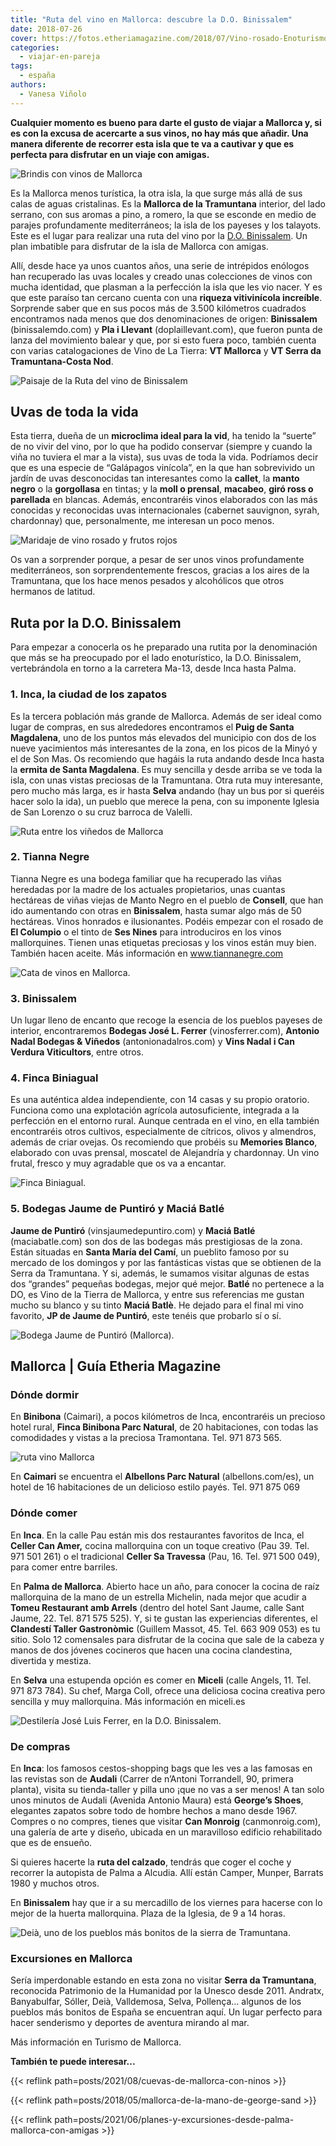 ```yaml
---
title: "Ruta del vino en Mallorca: descubre la D.O. Binissalem"
date: 2018-07-26
cover: https://fotos.etheriamagazine.com/2018/07/Vino-rosado-Enoturismo-Binissalem-Mallorca-e1553175846903.jpg
categories: 
  - viajar-en-pareja
tags: 
  - españa
authors: 
  - Vanesa Viñolo
---
```


**Cualquier momento es bueno para darte el gusto de viajar a Mallorca y, si es con la 
excusa de acercarte a sus vinos, no hay más que añadir. Una manera diferente de recorrer 
esta isla que te va a cautivar y que es perfecta para disfrutar en un viaje con 
amigas.** 

![Brindis con vinos de Mallorca](https://fotos.etheriamagazine.com/2018/07/amigas-vino-Enoturismo-Binissalem-Mallorca-Torres.jpg "© CRDO Binissalem (Mallorca)/ M.Torres")

Es la Mallorca menos turística, la otra isla, la que surge más allá de sus calas de 
aguas cristalinas. Es la **Mallorca de la Tramuntana** interior, del lado serrano, con 
sus aromas a pino, a romero, la que se esconde en medio de parajes profundamente 
mediterráneos; la isla de los payeses y los talayots. Este es el lugar para realizar una 
ruta del vino por la [D.O. Binissalem](https://binissalemdo.com/). Un plan imbatible 
para disfrutar de la isla de Mallorca con amigas. 

Allí, desde hace ya unos cuantos años, una serie de intrépidos enólogos han recuperado 
las uvas locales y creado unas colecciones de vinos con mucha identidad, que plasman a 
la perfección la isla que les vio nacer. Y es que este paraíso tan cercano cuenta con 
una **riqueza vitivinícola increíble**. Sorprende saber que en sus pocos más de 3.500 
kilómetros cuadrados encontramos nada menos que dos denominaciones de origen: 
**Binissalem** (binissalemdo.com) y **Pla i Llevant** (doplaillevant.com), que fueron 
punta de lanza del movimiento balear y que, por si esto fuera poco, también cuenta con 
varias catalogaciones de Vino de La Tierra: **VT Mallorca** y **VT Serra da 
Tramuntana-Costa Nod**. 

![Paisaje de la Ruta del vino de Binissalem](https://fotos.etheriamagazine.com/2018/07/pueblo-Enoturismo-Binissalem-Mallorca-Torres.jpg "© CRDO Binissalem (Mallorca)/ M.Torres")

## Uvas de toda la vida

Esta tierra, dueña de un **microclima ideal para la vid**, ha tenido la “suerte” de no 
vivir del vino, por lo que ha podido conservar (siempre y cuando la viña no tuviera el 
mar a la vista), sus uvas de toda la vida. Podríamos decir que es una especie de 
“Galápagos vinícola”, en la que han sobrevivido un jardín de uvas desconocidas tan 
interesantes como la **callet**, la **manto negro** o la **gorgollasa** en tintas; y la 
**moll o prensal**, **macabeo**, **giró ross o parellada** en blancas. Además, 
encontraréis vinos elaborados con las más conocidas y reconocidas uvas internacionales 
(cabernet sauvignon, syrah, chardonnay) que, personalmente, me interesan un poco menos. 

![Maridaje de vino rosado y frutos rojos](https://fotos.etheriamagazine.com/2018/07/Vino-rosado-Enoturismo-Binissalem-Mallorca.jpg "Ruta del vino de Binissalem. © CRDO Binissalem (Mallorca).")

Os van a sorprender porque, a pesar de ser unos vinos profundamente mediterráneos, son 
sorprendentemente frescos, gracias a los aires de la Tramuntana, que los hace menos 
pesados y alcohólicos que otros hermanos de latitud. 

## Ruta por la D.O. Binissalem

Para empezar a conocerla os he preparado una rutita por la denominación que más se ha 
preocupado por el lado enoturístico, la D.O. Binissalem, vertebrándola en torno a la 
carretera Ma-13, desde Inca hasta Palma. 

### 1\. Inca, la ciudad de los zapatos

Es la tercera población más grande de Mallorca. Además de ser ideal como lugar de 
compras, en sus alrededores encontramos el **Puig de Santa Magdalena**, uno de los 
puntos más elevados del municipio con dos de los nueve yacimientos más interesantes de 
la zona, en los picos de la Minyó y el de Son Mas. Os recomiendo que hagáis la ruta 
andando desde Inca hasta la **ermita de Santa Magdalena**. Es muy sencilla y desde 
arriba se ve toda la isla, con unas vistas preciosas de la Tramuntana. Otra ruta muy 
interesante, pero mucho más larga, es ir hasta **Selva** andando (hay un bus por si 
queréis hacer solo la ida), un pueblo que merece la pena, con su imponente Iglesia de 
San Lorenzo o su cruz barroca de Valelli. 

![Ruta entre los viñedos de Mallorca](https://fotos.etheriamagazine.com/2018/07/Enoturismo-Binissalem-Mallorca-caminata.jpg "© CRDO Binissalem (Mallorca).")

### 2\. Tianna Negre

Tianna Negre es una bodega familiar que ha recuperado las viñas heredadas por la madre 
de los actuales propietarios, unas cuantas hectáreas de viñas viejas de Manto Negro en 
el pueblo de **Consell**, que han ido aumentando con otras en **Binissalem**, hasta 
sumar algo más de 50 hectáreas. Vinos honrados e ilusionantes. Podéis empezar con el 
rosado de **El Columpio** o el tinto de **Ses Nines** para introduciros en los vinos 
mallorquines. Tienen unas etiquetas preciosas y los vinos están muy bien. También hacen 
aceite. Más información en www.tiannanegre.com 

![Cata de vinos en Mallorca.](https://fotos.etheriamagazine.com/2018/07/Enoturismo-Binissalem-Mallorca-cata.jpg "Cata de vinos. © CRDO Binissalem (Mallorca).")

### 3\. Binissalem

Un lugar lleno de encanto que recoge la esencia de los pueblos payeses de interior, 
encontraremos **Bodegas José L. Ferrer** (vinosferrer.com), **Antonio Nadal Bodegas & 
Viñedos** (antonionadalros.com) y **Vins Nadal i Can Verdura Viticultors**, entre otros. 

### 4\. Finca Biniagual

Es una auténtica aldea independiente, con 14 casas y su propio oratorio. Funciona como 
una explotación agrícola autosuficiente, integrada a la perfección en el entorno rural. 
Aunque centrada en el vino, en ella también encontraréis otros cultivos, especialmente 
de cítricos, olivos y almendros, además de criar ovejas. Os recomiendo que probéis su 
**Memories Blanco**, elaborado con uvas prensal, moscatel de Alejandría y chardonnay. Un 
vino frutal, fresco y muy agradable que os va a encantar. 

![Finca Biniagual.](https://fotos.etheriamagazine.com/2018/07/Finca-Benbingual.jpg "Finca Biniagual.")

### 5\. Bodegas Jaume de Puntiró y Maciá Batlé

**Jaume de Puntiró** (vinsjaumedepuntiro.com) y **Maciá Batlé** (maciabatle.com) son dos 
de las bodegas más prestigiosas de la zona. Están situadas en **Santa María del Camí**, 
un pueblito famoso por su mercado de los domingos y por las fantásticas vistas que se 
obtienen de la Serra da Tramuntana. Y si, además, le sumamos visitar algunas de estas 
dos “grandes” pequeñas bodegas, mejor qué mejor. **Batlé** no pertenece a la DO, es Vino 
de la Tierra de Mallorca, y entre sus referencias me gustan mucho su blanco y su tinto 
**Maciá Batlè**. He dejado para el final mi vino favorito, **JP de Jaume de Puntiró**, 
este tenéis que probarlo sí o sí. 

![Bodega Jaume de Puntiró (Mallorca).](https://fotos.etheriamagazine.com/2018/07/Bodega-Jaume-Puntiro-mallorca-enoturismo.jpg "© Bodega Jaume de Puntiró (Mallorca).")

## Mallorca | Guía Etheria Magazine

### Dónde dormir

En **Binibona** (Caimari), a pocos kilómetros de Inca, encontraréis un precioso hotel 
rural, **Finca Binibona Parc Natural**, de 20 habitaciones, con todas las comodidades y 
vistas a la preciosa Tramontana. Tel. 971 873 565. 

![ruta vino Mallorca](https://fotos.etheriamagazine.com/2018/07/Albellons-terraza.jpg "Terraza del hotel rural Albellons Parc Natural (Mallorca).")

En **Caimari** se encuentra el **Albellons Parc Natural** (albellons.com/es), un hotel 
de 16 habitaciones de un delicioso estilo payés. Tel. 971 875 069 

### Dónde comer

En **Inca**. En la calle Pau están mis dos restaurantes favoritos de Inca, el **Celler 
Can Amer,** cocina mallorquina con un toque creativo (Pau 39. Tel. 971 501 261) o el 
tradicional **Celler Sa Travessa** (Pau, 16. Tel. 971 500 049), para comer entre 
barriles. 

En **Palma de Mallorca**. Abierto hace un año, para conocer la cocina de raíz 
mallorquina de la mano de un estrella Michelin, nada mejor que acudir a **Tomeu 
Restaurant amb Arrels** (dentro del hotel Sant Jaume, calle Sant Jaume, 22. Tel. 871 575 
525). Y, si te gustan las experiencias diferentes, el **Clandestí Taller Gastronòmic** 
(Guillem Massot, 45. Tel. 663 909 053) es tu sitio. Solo 12 comensales para disfrutar de 
la cocina que sale de la cabeza y manos de dos jóvenes cocineros que hacen una cocina 
clandestina, divertida y mestiza. 

En **Selva** una estupenda opción es comer en **Miceli** (calle Angels, 11. Tel. 971 873 
784). Su chef, Marga Coll, ofrece una deliciosa cocina creativa pero sencilla y muy 
mallorquina. Más información en miceli.es 

![Destilería José Luis Ferrer, en la D.O. Binissalem.](https://fotos.etheriamagazine.com/2018/07/binissalem-spain-23-june-one-of-the-symbols-of-mallorca-jose-luis-ferrer-distillery-with-vineyards-in-an-area-of-several-acres-and-lots-of-varieties-23-june-binissalem-spain-2016.jpg "Destilería José Luis Ferrer, en la D.O. Binissalem.")

### De compras

En **Inca**: los famosos cestos-shopping bags que les ves a las famosas en las revistas 
son de **Audali** (Carrer de n’Antoni Torrandell, 90, primera planta), visita su 
tienda-taller y pilla uno ¡que no vas a ser menos! A tan solo unos minutos de Audali 
(Avenida Antonio Maura) está **George’s Shoes**, elegantes zapatos sobre todo de hombre 
hechos a mano desde 1967. Compres o no compres, tienes que visitar **Can Monroig** 
(canmonroig.com), una galería de arte y diseño, ubicada en un maravilloso edificio 
rehabilitado que es de ensueño. 

Si quieres hacerte la **ruta del calzado**, tendrás que coger el coche y recorrer la 
autopista de Palma a Alcudia. Allí están Camper, Munper, Barrats 1980 y muchos otros. 

En **Binissalem** hay que ir a su mercadillo de los viernes para hacerse con lo mejor de 
la huerta mallorquina. Plaza de la Iglesia, de 9 a 14 horas. 

![Deià, uno de los pueblos más bonitos de la sierra de Tramuntana.](https://fotos.etheriamagazine.com/2018/07/deia-typical-stone-village-in-majorca-tramuntana-1.jpg "Deià, uno de los pueblos más bonitos de la sierra de Tramuntana.")

### Excursiones en Mallorca

Sería imperdonable estando en esta zona no visitar **Serra da Tramuntana**, reconocida 
Patrimonio de la Humanidad por la Unesco desde 2011. Andratx, Banyabulfar, Sóller, Deià, 
Valldemosa, Selva, Pollença… algunos de los pueblos más bonitos de España se encuentran 
aquí. Un lugar perfecto para hacer senderismo y deportes de aventura mirando al mar. 

Más información en Turismo de Mallorca. 

**También te puede interesar...** 

{{< reflink path=posts/2021/08/cuevas-de-mallorca-con-ninos >}} 

{{< reflink path=posts/2018/05/mallorca-de-la-mano-de-george-sand >}} 

{{< reflink path=posts/2021/06/planes-y-excursiones-desde-palma-mallorca-con-amigas >}}
